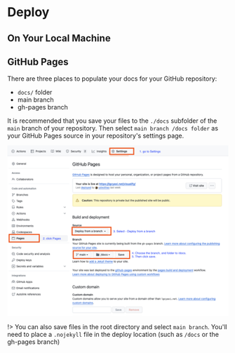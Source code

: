 # Deploy

## On Your Local Machine



## GitHub Pages

There are three places to populate your docs for your GitHub repository:

-   `docs/` folder
-   main branch
-   gh-pages branch

It is recommended that you save your files to the `./docs` subfolder of the
`main` branch of your repository. Then select `main branch /docs folder` as your
GitHub Pages source in your repository's settings page.

![GitHub Pages](./static/_images/deploy-github-pages.png)

!> You can also save files in the root directory and select `main branch`.
You'll need to place a `.nojekyll` file in the deploy location (such as `/docs`
or the gh-pages branch)
